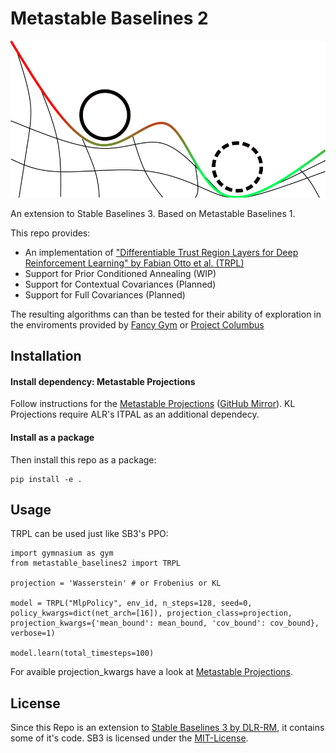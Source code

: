 # Metastable Baselines 2

<p align='center'>
  <img src='./icon.svg'>
</p>

An extension to Stable Baselines 3. Based on Metastable Baselines 1.

This repo provides:

- An implementation of ["Differentiable Trust Region Layers for Deep Reinforcement Learning" by Fabian Otto et al. (TRPL)](https://arxiv.org/abs/2101.09207)
- Support for Prior Conditioned Annealing (WIP)
- Support for Contextual Covariances (Planned)
- Support for Full Covariances (Planned)

The resulting algorithms can than be tested for their ability of exploration in the enviroments provided by [Fancy Gym](https://github.com/ALRhub/fancy_gym) or [Project Columbus](https://git.dominik-roth.eu/dodox/Columbus)

## Installation

#### Install dependency: Metastable Projections

Follow instructions for the [Metastable Projections](https://git.dominik-roth.eu/dodox/metastable-projections) ([GitHub Mirror](https://github.com/D-o-d-o-x/metastable-projections)).
KL Projections require ALR's ITPAL as an additional dependecy.

#### Install as a package

Then install this repo as a package:

```
pip install -e .
```

## Usage

TRPL can be used just like SB3's PPO:

```
import gymnasium as gym
from metastable_baselines2 import TRPL

projection = 'Wasserstein' # or Frobenius or KL

model = TRPL("MlpPolicy", env_id, n_steps=128, seed=0, policy_kwargs=dict(net_arch=[16]), projection_class=projection, projection_kwargs={'mean_bound': mean_bound, 'cov_bound': cov_bound}, verbose=1)

model.learn(total_timesteps=100)
```

For avaible projection_kwargs have a look at [Metastable Projections](https://git.dominik-roth.eu/dodox/metastable-projections).

## License

Since this Repo is an extension to [Stable Baselines 3 by DLR-RM](https://github.com/DLR-RM/stable-baselines3), it contains some of it's code. SB3 is licensed under the [MIT-License](https://github.com/DLR-RM/stable-baselines3/blob/master/LICENSE).
